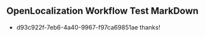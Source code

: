 ## OpenLocalization Workflow Test MarkDown
* d93c922f-7eb6-4a40-9967-f97ca69851ae thanks!

<!--HONumber=Jul16_HO2-->


